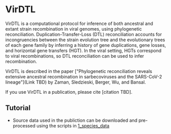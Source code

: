 # VirDTL

VirDTL is a computational protocol for inference of both ancestral and extant
strain recombination in viral genomes, using phylogenetic reconciliation.
Duplication-Transfer-Loss (DTL) reconciliation accounts for incongruencies
between the strain evolution tree and the evolutionary trees of each gene
family by inferring a history of gene duplications, gene losses, and
horizontal gene transfers (HGT). In the viral setting, HGTs correspond to
viral recombinations, so DTL reconciliation can be used to infer
recombination. 

VirDTL is described in the paper ["Phylogenetic reconciliation reveals 
extensive ancestral recombination in sarbecoviruses and the SARS-CoV-2 
lineage"](Link TBD) by Zaman, Sledzieski, Berger, Wu, and Bansal.

If you use VirDTL in a publication, please cite [citation TBD].

## Tutorial

- Source data used in the publiction can be downloaded and pre-processed
using the scripts in [1_species_data](https://github.com/suz11001/virDTL/tree/main/1_species_data)
